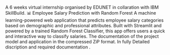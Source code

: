 A 6 weeks virtual internship organised by EDUNET in collaration with IBM SkillBuild.
📊 Employee Salary Prediction with Random Forest A machine learning-powered web application
that predicts employee salary categories based on demographic and professional attributes.
Built with Streamlit and powered by a trained Random Forest Classifier,
this app offers users a quick and interactive way to classify salaries.
The documentation of the project model and application in the compressed ZiP format.
In fully Detailed discription and required documentation .
